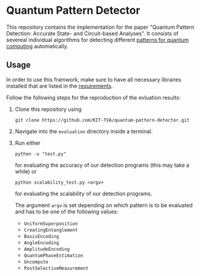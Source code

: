 # Quantum Pattern Detector

This repository contains the implementation for the paper "Quantum Pattern Detection: Accurate State- and Circuit-based Analyses".
It consists of severeal individual algorithms for detecting different [patterns for quantum computing](https://quantumcomputingpatterns.org/#/) automatically.

## Usage

In order to use this framwork, make sure to have all necessary libraires installed that are listed in the [requirements](requirements.txt).

Follow the following steps for the reproduction of the evluation results:
1. Clone this repository using
   ```
   git clone https://github.com/KIT-TVA/quantum-pattern-detector.git
   ```
2. Navigate into the `evaluation` directory inside a terminal.
3. Run either
   ```
   python -u "test.py"
   ```
   for evaluating the accuracy of our detection programs (this may take a while) or
   ```
   python scalability_test.py <argv>
   ```
   for evaluating the scalability of our detection programs.
   
   The argument `argv` is set depending on which pattern is to be evaluated and has to be one of the following values:
   - `UniformSuperposition`
   - `CreatingEntanglement`
   - `BasisEncoding`
   - `AngleEncoding`
   - `AmplitudeEncoding`
   - `QuantumPhaseEstimation`
   - `Uncompute`
   - `PostSelectiveMeasurement`
